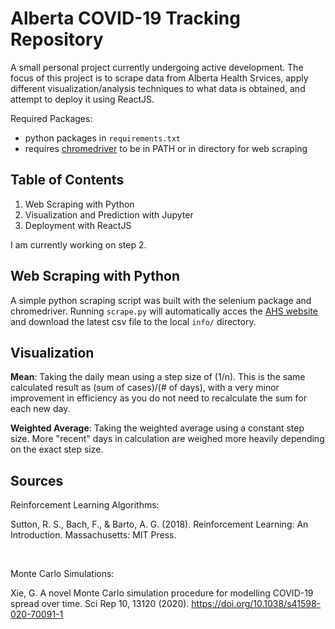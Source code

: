 # Alberta COVID-19 Tracking Repository

 A small personal project currently undergoing active development. The focus of this project is to scrape data from Alberta Health Srvices, apply different visualization/analysis techniques to what data is obtained, and attempt to deploy it using ReactJS.

 Required Packages:
 - python packages in `requirements.txt`
 - requires [chromedriver](https://chromedriver.chromium.org/) to be in PATH or in directory for web scraping

## Table of Contents
1. Web Scraping with Python
2. Visualization and Prediction with Jupyter
3. Deployment with ReactJS

I am currently working on step 2.

## Web Scraping with Python
A simple python scraping script was built with the selenium package and chromedriver. Running `scrape.py` will automatically acces the [AHS website](https://www.alberta.ca/stats/covid-19-alberta-statistics.htm) and download the latest csv file to the local `info/` directory.

## Visualization
**Mean**:
Taking the daily mean using a step size of (1/n). This is the same calculated result as (sum of cases)/(# of days), with a very minor improvement in efficiency as you do not need to recalculate the sum for each new day.

**Weighted Average**:
Taking the weighted average using a constant step size. More "recent" days in calculation are weighed more heavily depending on the exact step size.

## Sources
Reinforcement Learning Algorithms:

Sutton, R. S., Bach, F., &amp; Barto, A. G. (2018). Reinforcement Learning: An Introduction. Massachusetts: MIT Press.

<br>

Monte Carlo Simulations:

Xie, G. A novel Monte Carlo simulation procedure for modelling COVID-19 spread over time. Sci Rep 10, 13120 (2020). https://doi.org/10.1038/s41598-020-70091-1